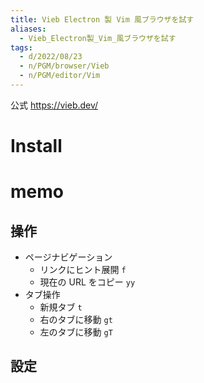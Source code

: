 ```yaml
---
title: Vieb Electron 製 Vim 風ブラウザを試す
aliases:
  - Vieb_Electron製_Vim_風ブラウザを試す
tags:
  - d/2022/08/23
  - n/PGM/browser/Vieb
  - n/PGM/editor/Vim
---
```


公式 https://vieb.dev/

Install
================================================================================


memo
================================================================================
操作
--------------------------------------------------------------------------------
- ページナビゲーション
  - リンクにヒント展開 `f`
  - 現在の URL をコピー  `yy`
- タブ操作
  - 新規タブ `t`
  - 右のタブに移動 `gt`
  - 左のタブに移動 `gT`

設定
--------------------------------------------------------------------------------